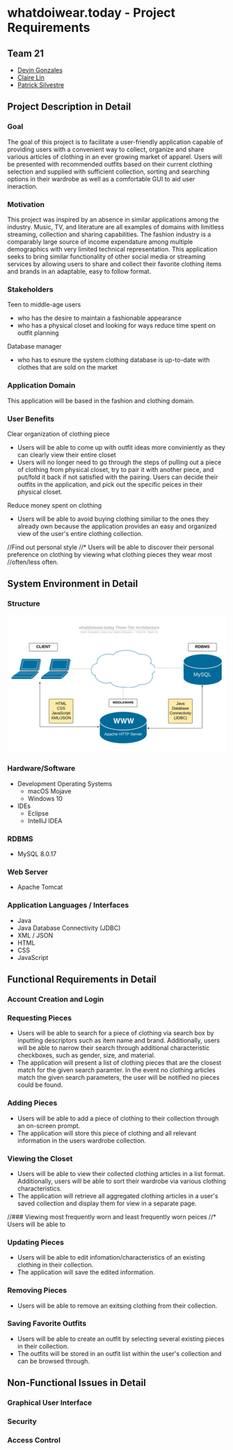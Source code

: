 # whatdoiwear.today - Project Requirements
## Team 21
* [Devin Gonzales](https://github.com/DJGonzales96)
* [Claire Lin](https://github.com/clairelin23)
* [Patrick Silvestre](https://github.com/pjsilvestre)

## Project Description in Detail
### Goal
The goal of this project is to facilitate a user-friendly application capable of providing users with a convenient way to collect, organize and share various articles of clothing in an ever growing market of apparel. Users will be presented with recommended outfits based on their current clothing selection and supplied with sufficient collection, sorting and searching options in their wardrobe as well as a comfortable GUI to aid user ineraction.

### Motivation
This project was inspired by an absence in similar applications among the industry. Music, TV, and literature are all examples of domains with limitless streaming, collection and sharing capabilities. The fashion industry is a comparably large source of income expendature among multiple demographics with very limited technical representation. This application seeks to bring similar functionality of other social media or streaming services by allowing users to share and collect their favorite clothing items and brands in an adaptable, easy to follow format.

### Stakeholders
Teen to middle-age users
* who has the desire to maintain a fashionable appearance
* who has a physical closet and looking for ways reduce time spent on outfit planning 

Database manager 
* who has to esnure the system clothing database is up-to-date with clothes that are sold on the market



### Application Domain
This application will be based in the fashion and clothing domain. 

### User Benefits

Clear organization of clothing piece 
* Users will be able to come up with outfit ideas more conviniently as they can clearly view their entire closet 
* Users will no longer need to go through the steps of pulling out a piece of clothing from physical closet, try to pair it with another piece, and put/fold it back if not satisfied with the pairing. Users can decide their outfits in the application, and pick out the specific peices in their physical closet. 

Reduce money spent on clothing 
* Users will be able to avoid buying clothing similiar to the ones they already own because the application provides an easy and organized view of the user's entire clothing collection.  

//Find out personal style
//* Users will be able to discover their personal preference on clothing by viewing what clothing pieces they wear most //often/less often. 

## System Environment in Detail
### Structure
![Three-tier architecture diagram](./images/three-tier-architecture.png)

### Hardware/Software
* Development Operating Systems
  * macOS Mojave
  * Windows 10
* IDEs
  * Eclipse
  * IntelliJ IDEA

### RDBMS
* MySQL 8.0.17

### Web Server
* Apache Tomcat

### Application Languages / Interfaces
* Java
* Java Database Connectivity (JDBC)
* XML / JSON
* HTML
* CSS
* JavaScript


## Functional Requirements in Detail
### Account Creation and Login


### Requesting Pieces
* Users will be able to search for a piece of clothing via search box by inputting descriptors such as item name and brand. Additionally, users will be able to narrow their search through additional characteristic checkboxes, such as gender, size, and material.
* The application will present a list of clothing pieces that are the closest match for the given search paramter. In the event no clothing articles match the given search parameters, the user will be notified no pieces could be found.

### Adding Pieces
* Users will be able to add a piece of clothing to their collection through an on-screen prompt.
* The application will store this piece of clothing and all relevant information in the users wardrobe collection.

### Viewing the Closet
* Users will be able to view their collected clothing articles in a list format. Additionally, users will be able to sort their wardrobe via various clothing characteristics. 
* The application will retrieve all aggregated clothing articles in a user's saved collection and display them for view in a separate page. 

//### Viewing most frequently worn and least frequently worn peices
//* Users will be able to 

### Updating Pieces
* Users will be able to edit infomation/characteristics of an existing clothing in their collection.
* The application will save the edited information.


### Removing Pieces
* Users will be able to remove an exitsing clothing from their collection. 


### Saving Favorite Outfits
* Users will be able to create an outfit by selecting several existing pieces in their collection. 
* The outfits will be stored in an outfit list within the user's collection and can be browsed through. 


## Non-Functional Issues in Detail
### Graphical User Interface


### Security


### Access Control

